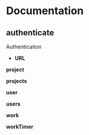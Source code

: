 # Documentation

**authenticate**
--
Authentication

* **URL**



**project**

**projects**

**user**

**users**

**work**

**workTimer**
